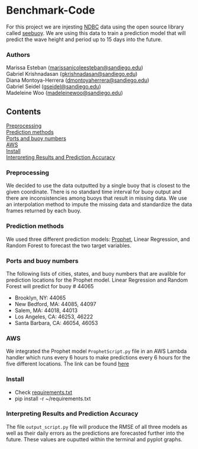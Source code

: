 # Benchmark-Code

For this project we are injesting [NDBC](https://www.ndbc.noaa.gov/) data using the open source library called [seebuoy](https://www.seebuoy.com/).  We are using this data to train a prediction model that will predict the wave height and period up to 15 days into the future.

### Authors
Marissa Esteban (marissanicoleesteban@sandiego.edu)<br>
Gabriel Krishnadasan (gkrishnadasan@sandiego.edu)<br>
Diana Montoya-Herrera (dmontoyaherrera@sandiego.edu)<br>
Gabriel Seidel (gseidel@sandiego.edu)<br>
Madeleine Woo (madeleinewoo@sandiego.edu)<br>

## Contents
[Preprocessing](#headers)<br>
[Prediction methods](#headers)<br>
[Ports and buoy numbers](#headers)<br>
[AWS](#headers)<br>
[Install](#headers)<br>
[Interpreting Results and Prediction Accuracy](#headers)<br>

### Preprocessing
We decided to use the data outputted by a single buoy that is closest to the given coordinate.  There is no standard time interval for buoy output and there are inconsistencies among buoys that result in missing data.  We use an interpolation method to impute the missing data and standardize the data frames returned by each buoy.

### Prediction methods
We used three different prediction models: [Prophet](https://facebook.github.io/prophet/#:~:text=Prophet%20is%20a%20procedure%20for,several%20seasons%20of%20historical%20data.), Linear Regression, and Random Forest to forecast the two target variables.

### Ports and buoy numbers
The following lists of cities, states, and buoy numbers that are avalible for prediction locations for the Prophet model.  Linear Regression and Random Forest will predict for buoy # 44065
* Brooklyn, NY: 44065
* New Bedford, MA: 44085, 44097
* Salem, MA: 44018, 44013 
* Los Angeles, CA: 46253, 46222
* Santa Barbara, CA: 46054, 46053

### AWS
We integrated the Prophet model ```ProphetScript.py``` file in an AWS Lambda handler which runs every 6 hours to make predictions every 6 hours for the five different locations. The link can be found [here](https://iw5kuyzxuugtjwshexza4tp4ey0zmurd.lambda-url.us-west-1.on.aws)

### Install
* Check [requirements.txt]()
* pip install -r ~/requirements.txt

### Interpreting Results and Prediction Accuracy
The file ```output_script.py``` file will produce the RMSE of all three models as well as their daily errors as the predictions are forecasted further into the future.  These values are ouputted within the terminal and pyplot graphs.


